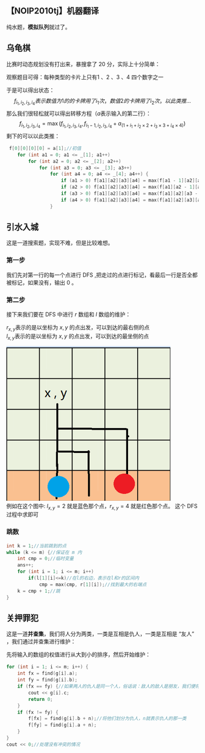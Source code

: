 ## 【NOIP2010tj】机器翻译
纯水题，**模拟队列**就过了。
## 乌龟棋
比赛时动态规划没有打出来，暴搜拿了 $20$ 分，实际上十分简单： 

观察题目可得：每种类型的卡片上只有$1$ 、$2$ 、$3$ 、$4$ 四个数字之一  

于是可以得出状态： 
$$
f_{i_1,i_2,i_3,i_4}表示数值为1的的卡牌用了i_1次，数值2的卡牌用了i_2次，以此类推\dots
$$
那么我们很轻松就可以得出转移方程（$a$表示输入的第二行）：
$$
f_{i_1,i_2,i_3,i_4}=\max(f_{i_1,i_2,i_3,i_4},f_{i_1-1,i_2,i_3,i_4}+a_{(1 + i_1 + i_2 \times 2 + i_3  \times 3 + i_4  \times 4)})    
$$
剩下的可以以此类推：
```cpp
 f[0][0][0][0] = a[1];//初值
    for (int a1 = 0; a1 <= _[1]; a1++)
        for (int a2 = 0; a2 <= _[2]; a2++)
            for (int a3 = 0; a3 <= _[3]; a3++)
                for (int a4 = 0; a4 <= _[4]; a4++) {
                    if (a1 > 0) f[a1][a2][a3][a4] = max(f[a1 - 1][a2][a3][a4] + a[1 + a1 + a2 * 2 + a3 * 3 + a4 * 4], f[a1][a2][a3][a4]);
                    if (a2 > 0) f[a1][a2][a3][a4] = max(f[a1][a2 - 1][a3][a4] + a[1 + a1 + a2 * 2 + a3 * 3 + a4 * 4], f[a1][a2][a3][a4]);
                    if (a3 > 0) f[a1][a2][a3][a4] = max(f[a1][a2][a3 - 1][a4] + a[1 + a1 + a2 * 2 + a3 * 3 + a4 * 4], f[a1][a2][a3][a4]);
                    if (a4 > 0) f[a1][a2][a3][a4] = max(f[a1][a2][a3][a4 - 1] + a[1 + a1 + a2 * 2 + a3 * 3 + a4 * 4], f[a1][a2][a3][a4]);
                }
```
## 引水入城
这是一道搜索题，实现不难，但是比较难想。
### 第一步
我们先对第一行的每一个点进行 DFS ,把走过的点进行标记，看最后一行是否全都被标记，如果没有，输出 $0$ 。
### 第二步
接下来我们要在 DFS 中进行 $r$ 数组和 $l$ 数组的维护：

$r_{x,y}$表示的是以坐标为 $x,y$ 的点出发，可以到达的最右侧的点  
$l_{x,y}$表示的是以坐标为 $x,y$ 的点出发，可以到达的最坐侧的点

![alt text](P1.png)  
例如在这个图中: $l_{x,y}=2$ 就是蓝色那个点，$r_{x,y}=4$ 就是红色那个点。
这个 DFS 过程中求即可
### 跳数
```cpp
int k = 1;//当前跳到的点
while (k <= m) {//保证在 m 内
    int cmp = 0;//临时变量
    ans++;
    for (int i = 1; i <= m; i++)
        if(l[1][i]<=k)//在l的右边，表示在l和r的区间内
            cmp = max(cmp, r[1][i]);//找到最大的右端点
    k = cmp + 1;//跳
}
```
## 关押罪犯
这是一道**并查集**，我们将人分为两类，一类是互相是仇人，一类是互相是 “友人” ，我们通过并查集进行维护：     

先将输入的数组的权值进行从大到小的排序，然后开始维护：
```cpp
for (int i = 1; i <= m; i++) {
    int fx = find(g[i].a);
    int fy = find(g[i].b);
    if (fx == fy) {//如果两人的仇人是同一个人，俗话说：敌人的敌人是朋友，我们便将权值输出
        cout << g[i].c;
        return 0;
    }
    if (fx != fy) {
        f[fx] = find(g[i].b + n);//将他们划分为仇人，n就表示仇人的那一类
        f[fy] = find(g[i].a + n);
    }
}
cout << 0;//处理没有冲突的情况
```